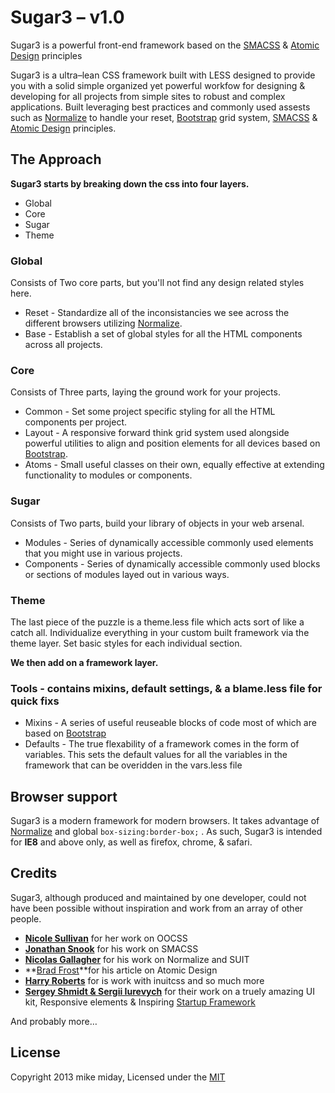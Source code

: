 
# Sugar3 – v1.0

Sugar3 is a powerful front-end framework based on the [SMACSS](http://smacss.com/) & [Atomic Design](http://bradfrostweb.com/blog/post/atomic-web-design/) principles

Sugar3 is a ultra–lean CSS framework built with LESS designed to provide you with a solid simple 
organized yet powerful workfow for designing & developing for all projects from simple sites to 
robust and complex applications. Built leveraging best practices and commonly used assests such 
as [Normalize](http://necolas.github.com/normalize.css/) to handle your reset, [Bootstrap](http://getbootstrap.com/css/#grid) grid system, [SMACSS](http://smacss.com/) & [Atomic Design](http://bradfrostweb.com/blog/post/atomic-web-design/) principles.

## The Approach
**Sugar3 starts by breaking down the css into four layers.**

* Global
* Core
* Sugar
* Theme

### Global
Consists of Two core parts, but you'll not find any design related styles here.

* Reset - Standardize all of the inconsistancies we see across the different browsers utilizing [Normalize](http://necolas.github.com/normalize.css/).
* Base - Establish a set of global styles for all the HTML components across all projects.

### Core
Consists of Three parts, laying the ground work for your projects.

* Common - Set some project specific styling for all the HTML components per project.
* Layout - A responsive forward think grid system used alongside powerful utilities to align and position elements for all devices based on [Bootstrap](http://getbootstrap.com/css/#grid).
* Atoms - Small useful classes on their own, equally effective at extending functionality to modules or components.

### Sugar
Consists of Two parts, build your library of objects in your web arsenal.

* Modules - Series of dynamically accessible commonly used elements that you might use in various projects.
* Components - Series of dynamically accessible commonly used blocks or sections of modules layed out in various ways.

### Theme
The last piece of the puzzle is a theme.less file which acts sort of like a catch all. Individualize everything in your custom built framework via the theme layer.   Set basic styles for each individual section.

**We then add on a framework layer.**

### Tools - contains mixins, default settings, & a blame.less file for quick fixs

* Mixins - A series of useful reuseable blocks of code most of which are based on [Bootstrap](http://getbootstrap.com/)
* Defaults - The true flexability of a framework comes in the form of variables. This sets the default values for all the variables in the framework that can be overidden in the vars.less file

## Browser support

Sugar3 is a modern framework for modern browsers. It takes advantage of
[Normalize](http://necolas.github.com/normalize.css/) and global
`box-sizing:border-box;` . As such, Sugar3 is intended for **IE8**
and above only, as well as firefox, chrome, & safari. 


## Credits

Sugar3, although produced and maintained by one developer, could not have
been possible without inspiration and work from an array of other people.

* **[Nicole Sullivan](https://twitter.com/stubbornella)** for her work on OOCSS
* **[Jonathan Snook](https://twitter.com/snookca)** for his work on SMACSS
* **[Nicolas Gallagher](https://twitter.com/necolas)** for his work on Normalize and SUIT
* **[Brad Frost](http://bradfrostweb.com/blog/post/atomic-web-design/)**for his article on Atomic Design
* **[Harry Roberts](http://inuitcss.com)** for is work with inuitcss and so much more
* **[Sergey Shmidt & Sergii Iurevych](http://designmodo.github.io/Flat-UI/)** for their work on a truely amazing UI kit, Responsive elements & Inspiring [Startup Framework](http://designmodo.com/startup/)

And probably more…

## License

Copyright 2013 mike miday, Licensed under the [MIT](http://opensource.org/licenses/MIT)

